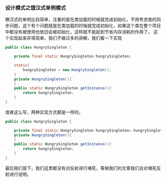 ### 设计模式之饿汉式单例模式

懒汉式的单例比较简单，注重的是在类加载的时候就完成初始化，不用考虑类的同步问题，这个有个问题就是在类加载的时候就完成初始化，如果这个类在整个项目中都没有被使用也依旧会被初始化，这样就不能起到节省内存消耗的作用了。
这个实现起来非常简单，我们不做过多的讲解，我们看一下实现
```java
public class HungrySingleton {

    private final static HungrySingleton hungrySingleton;

    static{
        hungrySingleton = new HungrySingleton();
    }
    private HungrySingleton(){
    }
    public static HungrySingleton getInstance(){
        return hungrySingleton;
    }
}
```
或者这么写，两种实现方式都是一样的。

```java
public class HungrySingleton {

    private final static HungrySingleton hungrySingleton= hungrySingleton = new HungrySingleton();
    private HungrySingleton(){
    }
    public static HungrySingleton getInstance(){
        return hungrySingleton;
    }
}
```
最后我们提下，我们这里都没有对反射进行堵死，等候我们的文章我们会对堵死反射进行说明。
